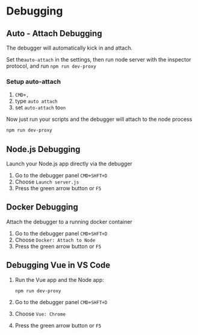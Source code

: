 # Debugging

## Auto - Attach Debugging

The debugger will automatically kick in and attach.

Set the`auto-attach` in the settings, then run node server with the inspector protocol, and run `npm run dev-proxy`

### Setup auto-attach

1. `CMD+,`
2. type `auto attach`
3. set `auto-attach` to`on`

Now just run your scripts and the debugger will attach to the node process

```bash
npm run dev-proxy
```

## Node.js Debugging

Launch your Node.js app directly via the debugger

1. Go to the debugger panel `CMD+SHFT+D`
2. Choose `Launch server.js`
3. Press the green arrow button or `F5`

## Docker Debugging

Attach the debugger to a running docker container

1. Go to the debugger panel `CMD+SHFT+D`
2. Choose `Docker: Attach to Node`
3. Press the green arrow button or `F5`

## Debugging Vue in VS Code

1. Run the Vue app and the Node app:

   `npm run dev-proxy`

2. Go to the debugger panel `CMD+SHFT+D`
3. Choose `Vue: Chrome`
4. Press the green arrow button or `F5`
